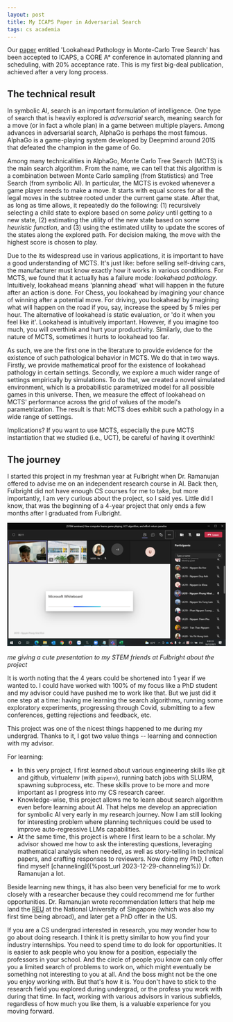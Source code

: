 ```yaml
---
layout: post
title: My ICAPS Paper in Adversarial Search
tags: cs academia
---
```


Our [paper](https://openreview.net/forum?id=sNEl4S31xe&referrer=%5BAuthor%20Console%5D(%2Fgroup%3Fid%3Dicaps-conference.org%2FICAPS%2F2024%2FConference%2FAuthors%23your-submissions)) entitled 'Lookahead Pathology in Monte-Carlo Tree Search' has been accepted to ICAPS, a CORE A* conference in automated planning and scheduling, with 20% acceptance rate. This is my first big-deal publication, achieved after a very long process.

## The technical result

In symbolic AI, search is an important formulation of intelligence. One type of search that is heavily explored is _adversarial_ search, meaning search for a move (or in fact a whole plan) in a game between multiple players. Among advances in adversarial search, AlphaGo is perhaps the most famous. AlphaGo is a game-playing system developed by Deepmind around 2015 that defeated the champion in the game of Go.

Among many technicalities in AlphaGo, Monte Carlo Tree Search (MCTS) is the main search algorithm. From the name, we can tell that this algorithm is a combination between Monte Carlo sampling (from Statistics) and Tree Search (from symbolic AI). In particular, the MCTS is evoked whenever a game player needs to make a move. It starts with equal scores for all the legal moves in the subtree rooted under the current game state. After that, as long as time allows, it repeatedly do the following: (1) recursively selecting a child state to explore based on some _policy_ until getting to a new state, (2) estimating the utility of the new state based on some _heuristic function_, and (3) using the estimated utility to update the scores of the states along the explored path. For decision making, the move with the highest score is chosen to play.

Due to the its widespread use in various applications, it is important to have a good understanding of MCTS. It's just like: before selling self-driving cars, the manufacturer must know exactly how it works in various conditions. For MCTS, we found that it actually has a failure mode: _lookahead pathology_. Intuitively, lookahead means 'planning ahead' what will happen in the future after an action is done. For Chess, you lookahead by imagining your chance of winning after a potential move. For driving, you lookahead by imagining what will happen on the road if you, say, increase the speed by 5 miles per hour. The alternative of lookahead is static evaluation, or 'do it when you feel like it'. Lookahead is intuitively important. However, if you imagine too much, you will overthink and hurt your productivity. Similarly, due to the nature of MCTS, sometimes it hurts to lookahead too far.

As such, we are the first one in the literature to provide evidence for the existence of such pathological behavior in MCTS. We do that in two ways. Firstly, we provide mathematical proof for the existence of lookahead pathology in certain settings. Secondly, we explore a much wider range of settings empirically by simulations. To do that, we created a novel simulated environment, which is a probabilistic parametrized model for all possible games in this universe. Then, we measure the effect of lookahead on MCTS' performance across the grid of values of the model's parametrization. The result is that: MCTS does exhibit such a pathology in a wide range of settings.

Implications? If you want to use MCTS, especially the pure MCTS instantiation that we studied (i.e., UCT), be careful of having it overthink!

## The journey

I started this project in my freshman year at Fulbright when Dr. Ramanujan offered to advise me on an independent research course in AI. Back then, Fulbright did not have enough CS courses for me to take, but more importantly, I am very curious about the project, so I said yes. Little did I know, that was the beginning of a 4-year project that only ends a few months after I graduated from Fulbright.

![](/assets/mcts-presentation-fuv.png)

*me giving a cute presentation to my STEM friends at Fulbright about the project*

It is worth noting that the 4 years could be shortened into 1 year if we wanted to. I could have worked with 100% of my focus like a PhD student and my advisor could have pushed me to work like that. But we just did it one step at a time: having me learning the search algorithms, running some exploratory experiments, progressing through Covid, submitting to a few conferences, getting rejections and feedback, etc. 

This project was one of the nicest things happened to me during my undergrad. Thanks to it, I got two value things -- learning and connection with my advisor. 

For learning: 
- In this very project, I first learned about various engineering skills like git and github, virtualenv (with `pipenv`), running batch jobs with SLURM, spawning subprocess, etc. These skills prove to be more and more important as I progress into my CS research career.  
- Knowledge-wise, this project allows me to learn about search algorithm even before learning about AI. That helps me develop an appreciation for symbolic AI very early in my research journey. Now I am still looking for interesting problem where planning techniques could be used to improve auto-regressive LLMs capabilities.
- At the same time, this project is where I first learn to be a scholar. My advisor showed me how to ask the interesting questions, leveraging mathematical analysis when needed, as well as story-telling in technical papers, and crafting responses to reviewers. Now doing my PhD, I often find myself [channeling]({%post_url 2023-12-29-channeling%}) Dr. Ramanujan a lot.

Beside learning new things, it has also been very beneficial for me to work closely with a researcher because they could recommend me for further opportunities. Dr. Ramanujan wrote recommendation letters that help me land the [REU](https://ims.nus.edu.sg/events/rips2022/) at the National University of Singapore (which was also my first time being abroad), and later get a PhD offer in the US.

If you are a CS undergrad interested in research, you may wonder how to go about doing research. I think it is pretty similar to how you find your industry internships. You need to spend time to do look for opportunities. It is easier to ask people who you know for a position, especially the professors in your school. And the circle of people you know can only offer you a limited search of problems to work on, which might eventually be something not interesting to you at all. And the boss might not be the one you enjoy working with. But that's how it is. You don't have to stick to the research field you explored during undergrad, or the profess you work with during that time. In fact, working with various advisors in various subfields, regardless of how much you like them, is a valuable experience for you moving forward.